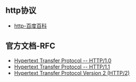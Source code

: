 ## http协议
- [http-百度百科](https://baike.baidu.com/item/http/243074)
## 官方文档-RFC
- [Hypertext Transfer Protocol -- HTTP/1.0](https://tools.ietf.org/html/rfc1945)
- [Hypertext Transfer Protocol -- HTTP/1.1](https://tools.ietf.org/html/rfc2616)
- [Hypertext Transfer Protocol Version 2 (HTTP/2)](https://tools.ietf.org/html/rfc7540)

